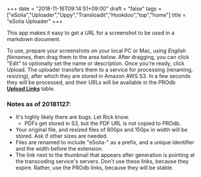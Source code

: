 +++
date = "2018-11-16T09:14:51+09:00"
draft = "false"
tags = ["eSolia","Uploader","Uppy","Transloadit","Hookdoo","top","home"]
title = "eSolia Uploader"
+++

This app makes it easy to get a URL for a screenshot to be used in a markdown document.

To use, prepare your screenshots on your local PC or Mac, using _English filenames_, then drag them to the area below. After dragging, you can click "Edit" to optionally set the name or description. Once you're ready, click Upload. The uploader transfers them to a service for processing (renaming, resizing), after which they are stored in Amazon AWS S3. In a few seconds they will be processed, and their URLs will be available in the PROdb <a href="https://pro.dbflex.net/secure/db/15331/overview.aspx?t=510378" class="link dim dark-pink" target="_blank"><b>Upload Links</b></a> table.

<div class="DashboardContainer mb4"></div>
<div id="uppy-transloadit-result"></div>


### Notes as of 20181127: 

* It's highly likely there are bugs. Let Rick know. 
  * PDFs get stored in S3, but the PDF URL is not copied to PROdb.
* Your original file, and resized files of 800px and 150px in width will be stored. Ask if other sizes are needed. 
* Files are renamed to include "eSolia-" as a prefix, and a unique identifier and the width before the extension. 
* The link next to the thumbnail that appears after generation is pointing at the transcoding service's servers. Don't use these links, because they expire. Rather, use the PROdb links, because they will be stable.  

